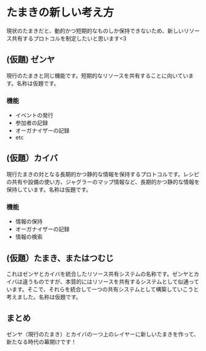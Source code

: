 # たまきの新しい考え方
現状のたまきだと、動的かつ短期的なものしか保持できないため、新しいリソース共有するプロトコルを制定したいと思います<3
## (仮題) ゼンヤ
現行のたまきと同じ機能です。短期的なリソースを共有することに向いています。名称は仮題です。
### 機能
- イベントの発行
- 参加者の記録
- オーガナイザーの記録
- etc
## (仮題）カイバ
現行たまきの対となる長期的かつ静的な情報を保持するプロトコルです。レシピの共有や設備の使い方、ジャグラーのマップ情報など、長期的かつ静的な情報を保持しています。名称は仮題です。
### 機能
- 情報の保持
- オーガナイザーの記録
- 情報の検索
## (仮題）たまき、またはつむじ
これはゼンヤとカイバを統合したリソース共有システムの名称です。ゼンヤとカイバは違うものですが、本質的にはリソースを共有するシステムとして似通っています。そこで、それらを統合して一つの共有システムとして構築していこうと考えました。名称は仮題です。
###
## まとめ
ゼンヤ（現行のたまき）とカイバの一つ上のレイヤーに新しいたまきを作って、新たなる時代の幕開けです！


